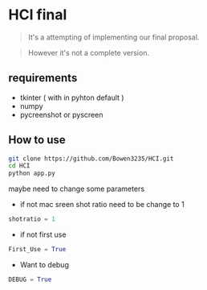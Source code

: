 # HCI final

 > It's a attempting of implementing our final proposal.
 
 > However it's not a complete version.

## requirements
* tkinter ( with in pyhton default )
* numpy
* pycreenshot or pyscreen

## How to use

```bash
git clone https://github.com/Bowen3235/HCI.git
cd HCI
python app.py
```

maybe need to change some parameters 

* if not mac sreen shot ratio need to be change to 1
```python
shotratio = 1
```
* if not first use
```python
First_Use = True
```

* Want to debug
```python
DEBUG = True
```
